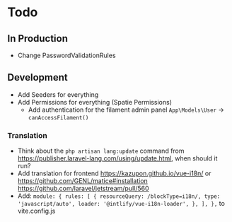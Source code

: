 # Todo

## In Production

- Change PasswordValidationRules

## Development

- Add Seeders for everything
- Add Permissions for everything (Spatie Permissions)
  - Add authentication for the filament admin panel `App\Models\User` -> `canAccessFilament()`

### Translation
- Think about the `php artisan lang:update` command from https://publisher.laravel-lang.com/using/update.html, when should it run?
- Add translation for frontend https://kazupon.github.io/vue-i18n/ or https://github.com/GENL/matice#installation https://github.com/laravel/jetstream/pull/560
- Add: `module: {
        rules: [
            {
                resourceQuery: /blockType=i18n/,
                type: 'javascript/auto',
                loader: '@intlify/vue-i18n-loader',
            },
        ],
    },` to vite.config.js